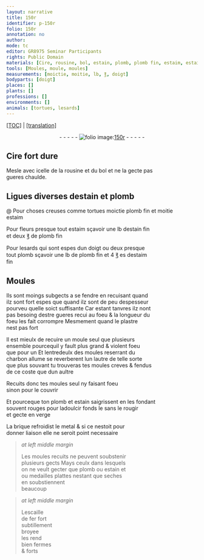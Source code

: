 ```yaml
---
layout: narrative
title: 150r
identifier: p-150r
folio: 150r
annotation: no
author:
mode: tc
editor: GR8975 Seminar Participants
rights: Public Domain
materials: [Cire, rousine, bol, estain, plomb, plomb fin, estaim, estain fin, estaim fin, plastre, charbon, brique, metal, escaille de fer]
tools: [Moules, moule, moules]
measurements: [moictie, moitie, lb, ℥, doigt]
bodyparts: [doigt]
places: []
plants: []
professions: []
environments: []
animals: [tortues, lesards]
---
```


<p><a href="{{ site.baseurl }}/diplomatic/">[TOC]</a> | <a href="{{ site.baseurl }}/texts/p-150r_tl/" target="_blank">[translation]</a></p><div class="folio" align="center">- - - - - <a href="http://gallica.bnf.fr/ark:/12148/btv1b10500001g/f305.image" target="_blank"><img src="https://cu-mkp.github.io/2017-workshop-edition/assets/photo-icon.png" alt="folio image: " style="display:inline-block; margin-bottom:-3px;"/>150r</a> - - - - - </div>  
  

## <span class="m">Cire</span> fort dure

 
Mesle avec icelle de la <span class="m">rousine</span> et du <span class="m">bol</span> et ne la gecte pas<br/> gueres chaulde.

 
  

## Ligues diverses d<span class="m">estain</span> et <span class="m">plomb</span>

 @ 
Pour choses creuses co<span class="exp">mm</span>e <span class="al">tortues</span> <span class="ms">moictie</span> <span class="m">plomb fin</span> et <span class="ms">moitie</span><br/> <span class="m">estaim</span>
 
 Pour fleurs presque tout <span class="m">estaim</span> sçavoir une <span class="ms">lb</span> d<span class="m">estain fin</span><br/> et deux <span class="ms">℥</span> de <span class="m">plomb fin</span>
 
Pour <span class="al">lesards</span> qui sont espes dun <span class="ms"><span class="bp">doigt</span></span> ou deux presque<br/> tout <span class="m">plomb</span> sçavoir une <span class="ms">lb</span> de <span class="m">plomb fin</span> et 4 <span class="ms">℥</span> <span class="del">es</span> d<span class="m">estaim<br/> fin</span>

 
  

## <span class="tl">Moules</span>

 
Ils sont moings subgects a se fendre en recuisant quand<br/> ilz sont fort espes que quand ilz sont de peu despesseur<br/> pourveu quelle soict suffisante Car estant tanvres ilz nont<br/> pas besoing destre gueres <span class="del">recui</span> au foeu & la longueur du<br/> foeu les fait corrompre Mesmement quand le <span class="m">plastre</span><br/> nest pas fort
 
Il est mieulx de recuire un <span class="tl">moule</span> seul que plusieurs<br/> ensemble pourcequil y fault plus grand & violent foeu<br/> que pour un Et lentredeulx des <span class="tl">moules</span> reserrant du<br/> <span class="m">charbon</span> allume se reverberent lun lautre de telle sorte<br/> que plus souvant tu trouveras tes <span class="tl">moules</span> creves & fendus<br/> de ce coste que dun aultre
 
Recuits donc tes <span class="tl">moules</span> seul ny faisant foeu<br/> sinon pour le couvrir
 
Et pourceque ton <span class="m">plomb</span> et <span class="m">estain</span> saigrissent en les fondant<br/> souvent rouges pour ladoulcir fonds le sans le rougir<br/> et gecte en verge
 
La <span class="m">brique</span> refroidist le <span class="m">metal</span> & si ce nestoit pour<br/> donner liaison elle ne seroit point necessaire
 
> *at left middle margin*
> 
> 
>   Les <span class="tl">moules</span> recuits ne peuvent soubstenir<br/> plusieurs gects Mays ceulx dans lesquels<br/> on ne veult gecter que <span class="m">plomb</span> ou <span class="m">estain</span> <span class="del">et</span><br/> <span class="add">ou</span> medailles plattes nestant que seches<br/> en soubstiennent<br/> beaucoup
 
> *at left middle margin*
> 
> 
>   L<span class="m">escaille<br/> de fer</span> fort<br/> subtillem<span class="exp">ent</span><br/> broyee<br/> les rend<br/> bien fermes<br/> & forts

